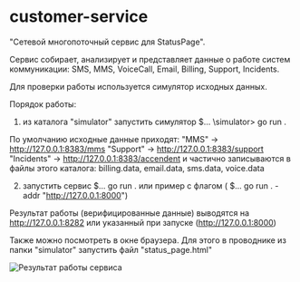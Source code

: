 # customer-service
"Cетевой многопоточный сервис для StatusPage".

Сервис собирает, анализирует и представляет данные о работе систем коммуникации: SMS, MMS, VoiceCall, Email, Billing, Support, Incidents.

Для проверки работы используется симулятор исходных данных.

Порядок работы:
1. из каталога "simulator" запустить симулятор  $... \simulator> go run .

По умолчанию исходные данные приходят:
  "MMS" -> http://127.0.0.1:8383/mms
  "Support" -> http://127.0.0.1:8383/support
  "Incidents" -> http://127.0.0.1:8383/accendent
  и частично записываются в файлы этого каталога: billing.data, email.data, sms.data, voice.data

2. запустить сервис $... go run .   или пример с флагом ( $... go run . -addr "http://127.0.0.1:8000")

Результат работы (верифицированные данные) выводятся
  на http://127.0.0.1:8282  или указанный при запуске (http://127.0.0.1:8000)
  
Также можно посмотреть в окне браузера.
   Для этого в проводнике из папки "simulator" запустить файл "status_page.html"

![Результат работы сервиса](https://github.com/CHvvmu/service-cust/assets/96997574/70681c5d-e6bb-4f27-8639-ed114cd92d71)
